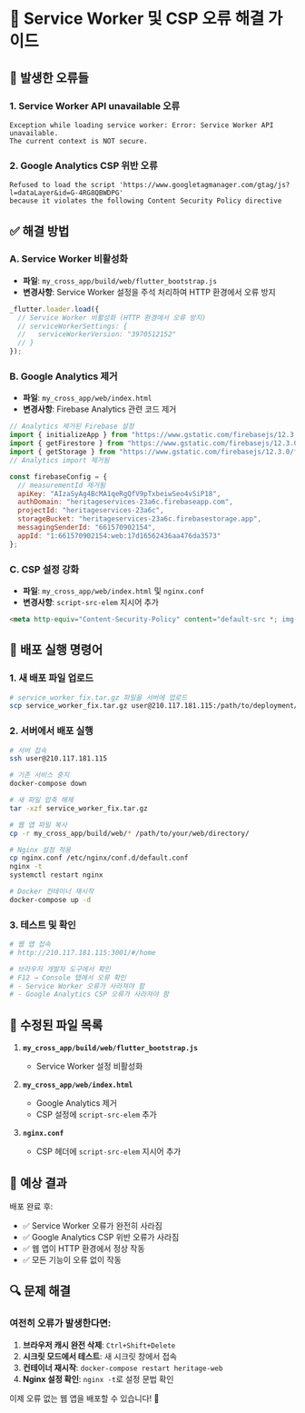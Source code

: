 # 🔧 Service Worker 및 CSP 오류 해결 가이드

## 🚨 **발생한 오류들**

### 1. Service Worker API unavailable 오류
```
Exception while loading service worker: Error: Service Worker API unavailable.
The current context is NOT secure.
```

### 2. Google Analytics CSP 위반 오류
```
Refused to load the script 'https://www.googletagmanager.com/gtag/js?l=dataLayer&id=G-4RG8QBWDPG' 
because it violates the following Content Security Policy directive
```

## ✅ **해결 방법**

### A. Service Worker 비활성화
- **파일**: `my_cross_app/build/web/flutter_bootstrap.js`
- **변경사항**: Service Worker 설정을 주석 처리하여 HTTP 환경에서 오류 방지

```javascript
_flutter.loader.load({
  // Service Worker 비활성화 (HTTP 환경에서 오류 방지)
  // serviceWorkerSettings: {
  //   serviceWorkerVersion: "3970512152"
  // }
});
```

### B. Google Analytics 제거
- **파일**: `my_cross_app/web/index.html`
- **변경사항**: Firebase Analytics 관련 코드 제거

```javascript
// Analytics 제거된 Firebase 설정
import { initializeApp } from "https://www.gstatic.com/firebasejs/12.3.0/firebase-app.js";
import { getFirestore } from "https://www.gstatic.com/firebasejs/12.3.0/firebase-firestore.js";
import { getStorage } from "https://www.gstatic.com/firebasejs/12.3.0/firebase-storage.js";
// Analytics import 제거됨

const firebaseConfig = {
  // measurementId 제거됨
  apiKey: "AIzaSyAg4BcMA1qeRgQfV9pTxbeiwSeo4vSiP18",
  authDomain: "heritageservices-23a6c.firebaseapp.com",
  projectId: "heritageservices-23a6c",
  storageBucket: "heritageservices-23a6c.firebasestorage.app",
  messagingSenderId: "661570902154",
  appId: "1:661570902154:web:17d16562436aa476da3573"
};
```

### C. CSP 설정 강화
- **파일**: `my_cross_app/web/index.html` 및 `nginx.conf`
- **변경사항**: `script-src-elem` 지시어 추가

```html
<meta http-equiv="Content-Security-Policy" content="default-src *; img-src * data: blob:; media-src * data: blob:; connect-src *; script-src * 'unsafe-inline' 'unsafe-eval'; style-src * 'unsafe-inline'; font-src * data:; frame-ancestors *; script-src-elem * 'unsafe-inline' 'unsafe-eval';">
```

## 🚀 **배포 실행 명령어**

### 1. **새 배포 파일 업로드**
```bash
# service_worker_fix.tar.gz 파일을 서버에 업로드
scp service_worker_fix.tar.gz user@210.117.181.115:/path/to/deployment/
```

### 2. **서버에서 배포 실행**
```bash
# 서버 접속
ssh user@210.117.181.115

# 기존 서비스 중지
docker-compose down

# 새 파일 압축 해제
tar -xzf service_worker_fix.tar.gz

# 웹 앱 파일 복사
cp -r my_cross_app/build/web/* /path/to/your/web/directory/

# Nginx 설정 적용
cp nginx.conf /etc/nginx/conf.d/default.conf
nginx -t
systemctl restart nginx

# Docker 컨테이너 재시작
docker-compose up -d
```

### 3. **테스트 및 확인**
```bash
# 웹 앱 접속
# http://210.117.181.115:3001/#/home

# 브라우저 개발자 도구에서 확인
# F12 → Console 탭에서 오류 확인
# - Service Worker 오류가 사라져야 함
# - Google Analytics CSP 오류가 사라져야 함
```

## 📁 **수정된 파일 목록**

1. **`my_cross_app/build/web/flutter_bootstrap.js`**
   - Service Worker 설정 비활성화

2. **`my_cross_app/web/index.html`**
   - Google Analytics 제거
   - CSP 설정에 `script-src-elem` 추가

3. **`nginx.conf`**
   - CSP 헤더에 `script-src-elem` 지시어 추가

## 🎯 **예상 결과**

배포 완료 후:
- ✅ Service Worker 오류가 완전히 사라짐
- ✅ Google Analytics CSP 위반 오류가 사라짐
- ✅ 웹 앱이 HTTP 환경에서 정상 작동
- ✅ 모든 기능이 오류 없이 작동

## 🔍 **문제 해결**

### 여전히 오류가 발생한다면:
1. **브라우저 캐시 완전 삭제**: `Ctrl+Shift+Delete`
2. **시크릿 모드에서 테스트**: 새 시크릿 창에서 접속
3. **컨테이너 재시작**: `docker-compose restart heritage-web`
4. **Nginx 설정 확인**: `nginx -t`로 설정 문법 확인

이제 오류 없는 웹 앱을 배포할 수 있습니다! 🚀
